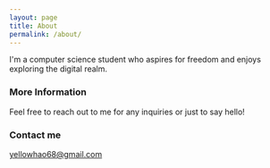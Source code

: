 ```yaml
---
layout: page
title: About
permalink: /about/
---
```


I'm a computer science student who aspires for freedom and enjoys exploring the digital realm.


### More Information

Feel free to reach out to me for any inquiries or just to say hello!

### Contact me

[yellowhao68@gmail.com](mailto:yellowhao68@gmail.com)
